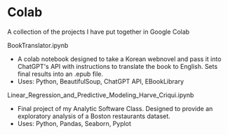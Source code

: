 # Colab
A collection of the projects I have put together in Google Colab

BookTranslator.ipynb
  - A colab notebook designed to take a Korean webnovel and pass it into ChatGPT's API with instructions to translate the book to English. Sets final results into an .epub file.
  - Uses: Python, BeautifulSoup, ChatGPT API, EBookLibrary

Linear_Regression_and_Predictive_Modeling_Harve_Criqui.ipynb
  - Final project of my Analytic Software Class. Designed to provide an exploratory analysis of a Boston restaurants dataset.
  - Uses: Python, Pandas, Seaborn, Pyplot
